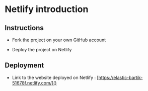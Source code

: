 # Netlify introduction

## Instructions

* Fork the project on your own GitHub account

* Deploy the project on Netlify

## Deployment

* Link to the website deployed on Netlify : [https://elastic-bartik-51678f.netlify.com/]()